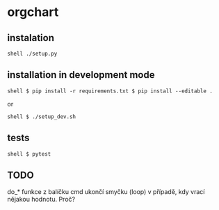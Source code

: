 # orgchart

 ## instalation

`shell
 ./setup.py
 `

 ## installation in development mode

`shell
$ pip install -r requirements.txt
$ pip install --editable .
`

or 

`shell
$ ./setup_dev.sh
`

## tests

`shell
$ pytest
`

## TODO

do_* funkce z balíčku cmd ukončí smyčku (loop) v případě, kdy vrací nějakou hodnotu. Proč?